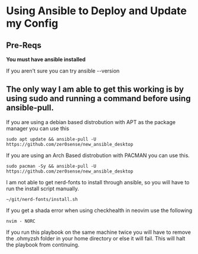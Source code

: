 # Using Ansible to Deploy and Update my Config

## Pre-Reqs
**You must have ansible installed**

If you aren't sure you can try ansible --version

The only way I am able to get this working is by using sudo and running a command before using ansible-pull.
---
If you are using a debian based distrobution with APT as the package manager you can use this

```
sudo apt update && ansible-pull -U https://github.com/zer0sense/new_ansible_desktop
```
If you are using an Arch Based distrobution with PACMAN you can use this.

```
sudo pacman -Sy && ansible-pull -U https://github.com/zer0sense/new_ansible_desktop
```

I am not able to get nerd-fonts to install through ansible, so you will have to run the install script manually.
	
```
~/git/nerd-fonts/install.sh
```

If you get a shada error when using checkhealth in neovim use the following
```
nvim - NORC
```
If you run this playbook on the same machine twice you will have to remove the .ohmyzsh folder in your home directory or else it will fail. This will halt the playbook from continuing. 
